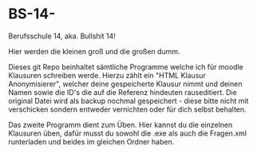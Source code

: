 # BS-14-

Berufsschule 14, aka. Bullshit 14!

Hier werden die kleinen groß und die großen dumm.

Dieses git Repo beinhaltet sämtliche Programme welche ich für moodle Klausuren schreiben werde. Hierzu zählt ein "HTML Klausur Anonymisierer", welcher deine gespeicherte Klausur nimmt und deinen Namen sowie die ID's die auf die Referenz hindeuten rauseditiert. Die original Datei wird als backup nochmal gespeichert - diese bitte nicht mit verschicken sondern entweder vernichten oder für dich selbst behalten.

Das zweite Programm dient zum Üben. Hier kannst du die einzelnen Klausuren üben, dafür musst du sowohl die .exe als auch die Fragen.xml runterladen und beides im gleichen Ordner haben.
